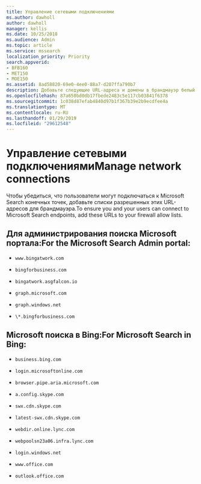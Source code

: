 ```yaml
---
title: Управление сетевыми подключениями
ms.author: dawholl
author: dawholl
manager: kellis
ms.date: 10/25/2018
ms.audience: Admin
ms.topic: article
ms.service: mssearch
localization_priority: Priority
search.appverid:
- BFB160
- MET150
- MOE150
ms.assetid: 8ad58820-69e0-4ee0-88a7-d207ffa790b7
description: Добавьте следующие URL-адреса и домены в брандмауэр белый список, пользователям легко получить доступ к Microsoft Search
ms.openlocfilehash: 87a650bd0db17fbede2483c5e117cb03841f6378
ms.sourcegitcommit: 1c038d87efab4840d97b1f367b39e2b9ecdfee4a
ms.translationtype: MT
ms.contentlocale: ru-RU
ms.lasthandoff: 01/29/2019
ms.locfileid: "29612548"
---
```

# <a name="manage-network-connections"></a><span data-ttu-id="ee66b-103">Управление сетевыми подключениями</span><span class="sxs-lookup"><span data-stu-id="ee66b-103">Manage network connections</span></span>

<span data-ttu-id="ee66b-104">Чтобы убедиться, что пользователи могут подключаться к Microsoft Search конечных точек, добавьте списки разрешенных этих URL-адресов для брандмауэра.</span><span class="sxs-lookup"><span data-stu-id="ee66b-104">To ensure you and your users can connect to Microsoft Search endpoints, add these URLs to your firewall allow lists.</span></span>
  
## <a name="for-the-microsoft-search-admin-portal"></a><span data-ttu-id="ee66b-105">Для администрирования поиска Microsoft портала:</span><span class="sxs-lookup"><span data-stu-id="ee66b-105">For the Microsoft Search Admin portal:</span></span>

- `www.bingatwork.com`
    
- `bingforbusiness.com`
    
- `bingatwork.asgfalcon.io`
    
- `graph.microsoft.com`
    
- `graph.windows.net`
    
- `\*.bingforbusiness.com`
    
## <a name="for-microsoft-search-in-bing"></a><span data-ttu-id="ee66b-106">Microsoft поиска в Bing:</span><span class="sxs-lookup"><span data-stu-id="ee66b-106">For Microsoft Search in Bing:</span></span>

- `business.bing.com`
    
- `login.microsoftonline.com`
    
- `browser.pipe.aria.microsoft.com`
    
- `a.config.skype.com`
    
- `swx.cdn.skype.com`
    
- `latest-swx.cdn.skype.com`
    
- `webdir.online.lync.com`
    
- `webpoolsn23a06.infra.lync.com`
    
- `login.windows.net`
    
- `www.office.com`
    
- `outlook.office.com`
